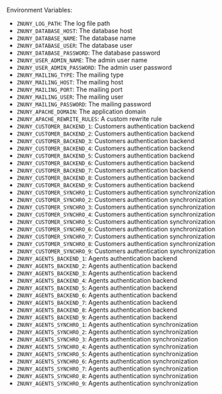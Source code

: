 Environment Variables:

* `ZNUNY_LOG_PATH`: The log file path
* `ZNUNY_DATABASE_HOST`: The database host
* `ZNUNY_DATABASE_NAME`: The database name
* `ZNUNY_DATABASE_USER`: The database user
* `ZNUNY_DATABASE_PASSWORD`: The database password
* `ZNUNY_USER_ADMIN_NAME`: The admin user name
* `ZNUNY_USER_ADMIN_PASSWORD`: The admin user password
* `ZNUNY_MAILING_TYPE`: The mailing type
* `ZNUNY_MAILING_HOST`: The mailing host
* `ZNUNY_MAILING_PORT`: The mailing port
* `ZNUNY_MAILING_USER`: The mailing user
* `ZNUNY_MAILING_PASSWORD`: The mailing password
* `ZNUNY_APACHE_DOMAIN`: The application domain
* `ZNUNY_APACHE_REWRITE_RULES`: A custom rewrite rule
* `ZNUNY_CUSTOMER_BACKEND_1`: Customers authentication backend
* `ZNUNY_CUSTOMER_BACKEND_2`: Customers authentication backend
* `ZNUNY_CUSTOMER_BACKEND_3`: Customers authentication backend
* `ZNUNY_CUSTOMER_BACKEND_4`: Customers authentication backend
* `ZNUNY_CUSTOMER_BACKEND_5`: Customers authentication backend
* `ZNUNY_CUSTOMER_BACKEND_6`: Customers authentication backend
* `ZNUNY_CUSTOMER_BACKEND_7`: Customers authentication backend
* `ZNUNY_CUSTOMER_BACKEND_8`: Customers authentication backend
* `ZNUNY_CUSTOMER_BACKEND_9`: Customers authentication backend
* `ZNUNY_CUSTOMER_SYNCHRO_1`: Customers authentication synchronization
* `ZNUNY_CUSTOMER_SYNCHRO_2`: Customers authentication synchronization
* `ZNUNY_CUSTOMER_SYNCHRO_3`: Customers authentication synchronization
* `ZNUNY_CUSTOMER_SYNCHRO_4`: Customers authentication synchronization
* `ZNUNY_CUSTOMER_SYNCHRO_5`: Customers authentication synchronization
* `ZNUNY_CUSTOMER_SYNCHRO_6`: Customers authentication synchronization
* `ZNUNY_CUSTOMER_SYNCHRO_7`: Customers authentication synchronization
* `ZNUNY_CUSTOMER_SYNCHRO_8`: Customers authentication synchronization
* `ZNUNY_CUSTOMER_SYNCHRO_9`: Customers authentication synchronization
* `ZNUNY_AGENTS_BACKEND_1`: Agents authentication backend
* `ZNUNY_AGENTS_BACKEND_2`: Agents authentication backend
* `ZNUNY_AGENTS_BACKEND_3`: Agents authentication backend
* `ZNUNY_AGENTS_BACKEND_4`: Agents authentication backend
* `ZNUNY_AGENTS_BACKEND_5`: Agents authentication backend
* `ZNUNY_AGENTS_BACKEND_6`: Agents authentication backend
* `ZNUNY_AGENTS_BACKEND_7`: Agents authentication backend
* `ZNUNY_AGENTS_BACKEND_8`: Agents authentication backend
* `ZNUNY_AGENTS_BACKEND_9`: Agents authentication backend
* `ZNUNY_AGENTS_SYNCHRO_1`: Agents authentication synchronization
* `ZNUNY_AGENTS_SYNCHRO_2`: Agents authentication synchronization
* `ZNUNY_AGENTS_SYNCHRO_3`: Agents authentication synchronization
* `ZNUNY_AGENTS_SYNCHRO_4`: Agents authentication synchronization
* `ZNUNY_AGENTS_SYNCHRO_5`: Agents authentication synchronization
* `ZNUNY_AGENTS_SYNCHRO_6`: Agents authentication synchronization
* `ZNUNY_AGENTS_SYNCHRO_7`: Agents authentication synchronization
* `ZNUNY_AGENTS_SYNCHRO_8`: Agents authentication synchronization
* `ZNUNY_AGENTS_SYNCHRO_9`: Agents authentication synchronization


